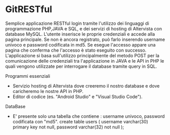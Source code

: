 # GitRESTful
Semplice applicazione RESTful login tramite l'utilizzo dei linguaggi di programmazione PHP,JAVA e SQL, e dei servizi di hosting di Altervista con database MySQL.
L'utente inserisce le proprie credenziali e accede alla pagina principale. Se non è ancora registrato, può farlo inserendo username univoco e password codificata in md5. Se esegue l'accesso appare una pagina che conferma che l'accesso è stato eseguito con successo.
L'applicazione si basa sull'utilizzo principalmente del metodo POST per la comunicazione delle credenziali tra l'applicazione in JAVA e le API in PHP le quali vengono utilizzate per interrogare il database tramite query in SQL.

Programmi essenziali

- Servizio hosting di Altervista dove creeremo il nostro database e dove caricheremo le nostre API in PHP.
- Editor di codice (es. "Android Studio" e "Visual Studio Code").

DataBase

- E' presente solo una tabella che contiene : username univoco, password codificata con "md5".
  create table users
  (
    username varchar(30) primary key not null,
    password varchar(32) not null
   );
